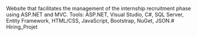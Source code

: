 Website that facilitates the management of the internship recruitment phase using ASP.NET and MVC. Tools: ASP.NET, Visual Studio, C#, SQL Server, Entity Framework, HTML/CSS, JavaScript, Bootstrap, NuGet, JSON.# Hiring_Projet
